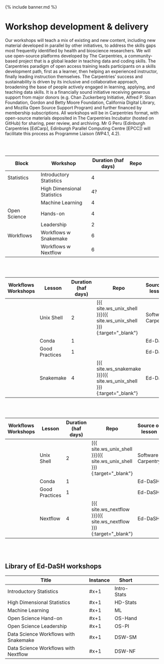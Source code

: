{% include banner.md %}

# Workshop development & delivery

Our workshops will teach a mix of existing and new content, including new material developed
in parallel by other initiatives, to address the skills gaps most frequently identified by health and
bioscience researchers. We will use open-source platforms developed by The Carpentries, a
community-based project that is a global leader in teaching data and coding skills. The Carpentries
paradigm of open access training leads participants on a skills development path, first as a learner,
then helping an experienced instructor, finally leading instruction themselves. The Carpentries’
success and sustainability is driven by its inclusive and collaborative approach, broadening the
base of people actively engaged in learning, applying, and teaching data skills. It is a financially
sound initiative receiving generous support from major donors (e.g. Chan Zuckerberg Initiative,
Alfred P. Sloan Foundation, Gordon and Betty Moore Foundation, California Digital Library, and
Mozilla Open Source Support Program) and further financed by membership subscriptions. All
workshops will be in Carpentries format, with open-source materials deposited in The Carpentries
Incubator (hosted on GitHub) for sharing, peer review, and archiving. Mr G Peru (Edinburgh
Carpentries [EdCarp], Edinburgh Parallel Computing Centre [EPCC]) will facilitate this process as
Programme Liaison (WP4.1, 4.2).  

<br><br>

| Block  | Workshop  | Duration (haf days)|  Repo |   |   |   |
|---|---|---|---|---|---|---|
|  Statistics | Introductory Statistics  |  4 |   |   |   |   |
|   |  High Dimensional Statistics |  4? |   |   |   |   |
|   |  Machine Learning | 4  |   |   |   |   |
|  Open Science |  Hands-on |  4 |   |   |   |   |
|   | Leadership  |  2 |   |   |   |   |
|  Workflows |  Workflows w Snakemake |  6 |   |   |   |   |
|   | Workflows w Nextflow  | 6  |   |   |   |   |

<br><br>


| Workflows Workshops  | Lesson  | Duration (haf days)|  Repo |  Source of lesson |
|---|---|---|---|---|
|   |  Unix Shell |  2 | [{{ site.ws_unix_shell }}]({{ site.ws_unix_shell }}){:target="_blank"}  |  Software Carpentry |
|   |  Conda |  1 |   |  Ed-DaSH |
|   |  Good Practices |  1 |   |  Ed-DaSH |
|   |  Snakemake  |  4 | [{{ site.ws_snakemake }}]({{ site.ws_unix_shell }}){:target="_blank"}  |  Ed-DaSH |

<br><br>

| Workflows Workshops  | Lesson  | Duration (haf days)|  Repo |  Source of lesson |
|---|---|---|---|---|
|   |  Unix Shell |  2 | [{{ site.ws_unix_shell }}]({{ site.ws_unix_shell }}){:target="_blank"}  |  Software Carpentry |
|   |  Conda |  1 |   |  Ed-DaSH |
|   |  Good Practices |  1 |   |  Ed-DaSH |
|   |  Nextflow |  4 |  [{{ site.ws_nextflow }}]({{ site.ws_nextflow }}){:target="_blank"} |  Ed-DaSH |

<br><br>

## Library of Ed-DaSH workshops  

| Title |  Instance |  Short |   |   |   |   |
|---|---|---|---|---|---|---|
| Introductory Statistics |  #x+1 | Intro-Stats  |   |   |   |   |
| High Dimensional Statistics | #x+1  | HD-Stats  |   |   |   |   |
| Machine Learning | #x+1  | ML  |   |   |   |   |
| Open Science Hand-on  | #x+1  | OS-Hand |   |   |   |   |
| Open Science Leadership| #x+1  | OS-PI  |   |   |   |   |
| Data Science Workflows with Snakemake | #x+1  | DSW-SM  |
| Data Science Workflows with Nextflow  | #x+1  | DSW-NF  |




